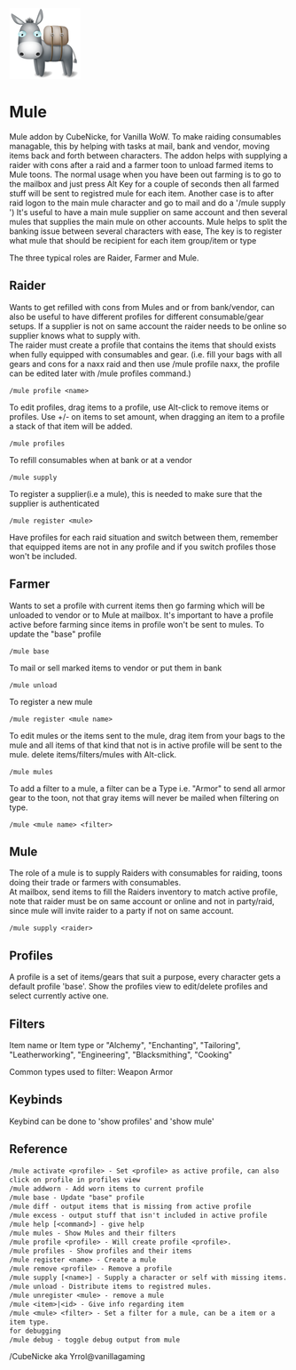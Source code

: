 ![Mule Logo](/icons/donkey-icon.png)
# Mule
Mule addon by CubeNicke, for Vanilla WoW.  To make raiding consumables managable, this by helping with tasks at mail, bank and vendor, moving items back and forth between characters.
The addon helps with supplying a raider with cons after a raid and a farmer toon to unload farmed items to Mule toons. The normal usage when you have been out farming is to go to the mailbox and just press Alt Key for a couple of seconds then all farmed stuff will be sent to registred mule for each item. Another case is to after raid logon to the main mule character and go to mail and do a '/mule supply <raider>') 
It's useful to have a main mule supplier on same account and then several mules that supplies the main mule on other accounts. Mule helps to split the banking issue between several characters with ease, The key is to register what mule that should be recipient for each item group/item or type
  
The three typical roles are Raider, Farmer and Mule.  

## Raider
Wants to get refilled with cons from Mules and or from bank/vendor, can also be useful to have different profiles for different consumable/gear setups. If a supplier is not on same account the raider needs to be online so supplier knows what to supply with.  
The raider must create a profile that contains the items that should exists when fully equipped with consumables and gear. (i.e. fill your bags with all gears and cons for a naxx raid and then use /mule profile naxx, the profile can be edited later with /mule profiles command.)

    /mule profile <name>

To edit profiles, drag items to a profile, use Alt-click to remove items or profiles. Use +/- on items to set amount, when dragging an item to a profile a stack of that item will be added.

    /mule profiles
	
To refill consumables when at bank or at a vendor

    /mule supply
	
To register a supplier(i.e a mule), this is needed to make sure that the supplier is authenticated

    /mule register <mule>

Have profiles for each raid situation and switch between them, remember that equipped items are not in any profile and if you switch profiles those won't be included.


## Farmer
Wants to set a profile with current items then go farming which will be unloaded to vendor or to Mule at mailbox. It's important to have a profile active before farming since items in profile won't be sent to mules. 
To update the "base" profile  

    /mule base

To mail or sell marked items to vendor or put them in bank

    /mule unload

To register a new mule  

    /mule register <mule name>

To edit mules or the items sent to the mule, drag item from your bags to the mule and all items of that kind that not is in active profile will be sent to the mule. delete items/filters/mules with Alt-click.

    /mule mules

To add a filter to a mule, a filter can be a Type i.e. "Armor" to send all armor gear to the toon, not that gray items will never be mailed when filtering on type.

	/mule <mule name> <filter>

## Mule
The role of a mule is to supply Raiders with consumables for raiding, toons doing their trade or farmers with consumables.  
At mailbox, send items to fill the Raiders inventory to match active profile, note that raider must be on same account or online and not in party/raid, since mule will invite raider to a party if not on same account.

    /mule supply <raider>

## Profiles
A profile is a set of items/gears that suit a purpose, every character gets a default profile 'base'. Show the profiles view to edit/delete profiles and select currently active one.  

## Filters
Item name or Item type or "Alchemy", "Enchanting", "Tailoring", "Leatherworking", "Engineering", "Blacksmithing", "Cooking"  

Common types used to filter:
Weapon
Armor

## Keybinds
Keybind can be done to 'show profiles' and 'show mule'


## Reference
```
/mule activate <profile> - Set <profile> as active profile, can also click on profile in profiles view
/mule addworn - Add worn items to current profile
/mule base - Update "base" profile
/mule diff - output items that is missing from active profile
/mule excess - output stuff that isn't included in active profile
/mule help [<command>] - give help
/mule mules - Show Mules and their filters
/mule profile <profile> - Will create profile <profile>.
/mule profiles - Show profiles and their items
/mule register <name> - Create a mule 
/mule remove <profile> - Remove a profile
/mule supply [<name>] - Supply a character or self with missing items.
/mule unload - Distribute items to registred mules.
/mule unregister <mule> - remove a mule
/mule <item>|<id> - Give info regarding item
/mule <mule> <filter> - Set a filter for a mule, can be a item or a item type.
for debugging
/mule debug - toggle debug output from mule
```

/CubeNicke aka Yrrol@vanillagaming